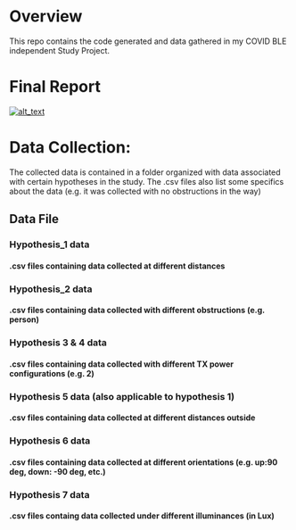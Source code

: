 # Overview
This repo contains the code generated and data gathered in my COVID BLE independent Study Project. 

# Final Report
[<img alt="alt_text" src="https://i.ibb.co/8DbpZpq/Screenshot-2022-10-21-005854.png" />](https://drive.google.com/file/d/1X6572iF5Cke2QAGJyMCGr7ZBpC5bxtc2/view?usp=sharing)

# Data Collection:
The collected data is contained in a folder organized with  data associated with certain hypotheses in the study. 
The .csv files also list some specifics about the data (e.g. it was collected with no obstructions in the way)

## Data File
### Hypothesis_1 data
#### .csv files containing data collected at different distances
### Hypothesis_2 data
#### .csv files containing data collected with different obstructions (e.g. person)
### Hypothesis 3 & 4 data
#### .csv files containing data collected with different TX power configurations (e.g. 2)
### Hypothesis 5 data (also applicable to hypothesis 1)
#### .csv files containing data collected at different distances outside
### Hypothesis 6 data
#### .csv files containing data collected at different orientations (e.g. up:90 deg, down: -90 deg, etc.)
### Hypothesis 7 data
#### .csv files containg data collected under different illuminances (in Lux)
